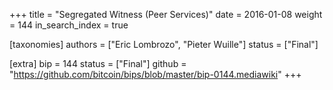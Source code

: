 +++
title = "Segregated Witness (Peer Services)"
date = 2016-01-08
weight = 144
in_search_index = true

[taxonomies]
authors = ["Eric Lombrozo", "Pieter Wuille"]
status = ["Final"]

[extra]
bip = 144
status = ["Final"]
github = "https://github.com/bitcoin/bips/blob/master/bip-0144.mediawiki"
+++

